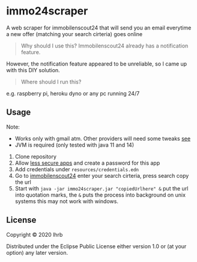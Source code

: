 # immo24scraper

A web scraper for immobilenscout24 that will send you an email everytime a new offer (matching your search cirteria) goes online 

> Why should I use this? Immobilenscout24 already has a notification feature.

However, the notification feature appeared to be unreliable, so I came up with this DIY solution.

> Where should I run this?

e.g. raspberry pi, heroku dyno or any pc running 24/7

## Usage
Note: 
* Works only with gmail atm. Other providers will need some tweaks [see](https://github.com/drewr/postal)
* JVM is required (only tested with java 11 and 14)

1) Clone repository
2) Allow [less secure apps](https://myaccount.google.com/intro/security) and create a password for this app
3) Add credentials under `resources/credentials.edn`
4) Go to [immobilenscout24](https://www.immobilienscout24.de/) enter your search cirteria, press search copy the url
4) Start with `java -jar immo24scraper.jar "copiedUrlhere" &` put the url into quotation marks, the `&` puts the process into background on unix systems this may not work with windows.


## License

Copyright © 2020 lhrb

Distributed under the Eclipse Public License either version 1.0 or (at
your option) any later version.
